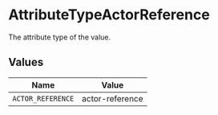 # AttributeTypeActorReference

The attribute type of the value.


## Values

| Name              | Value             |
| ----------------- | ----------------- |
| `ACTOR_REFERENCE` | actor-reference   |